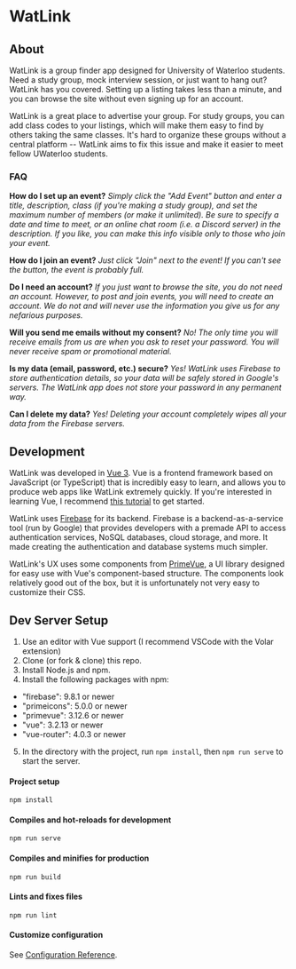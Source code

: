# WatLink

## About
WatLink is a group finder app designed for University of Waterloo students. Need a study group, mock interview session, or just want to hang out? WatLink has you covered. Setting up a listing takes less than a minute, and you can browse the site without even signing up for an account. 

WatLink is a great place to advertise your group. For study groups, you can add class codes to your listings, which will make them easy to find by others taking the same classes. It's hard to organize these groups without a central platform -- WatLink aims to fix this issue and make it easier to meet fellow UWaterloo students.

### FAQ
**How do I set up an event?**
*Simply click the "Add Event" button and enter a title, description, class (if you're making a study group), and set the maximum number of members (or make it unlimited). Be sure to specify a date and time to meet, or an online chat room (i.e. a Discord server) in the description. If you like, you can make this info visible only to those who join your event.*

**How do I join an event?**
*Just click "Join" next to the event! If you can't see the button, the event is probably full.*

**Do I need an account?**
*If you just want to browse the site, you do not need an account. However, to post and join events, you will need to create an account. We do not and will never use the information you give us for any nefarious purposes.*

**Will you send me emails without my consent?**
*No! The only time you will receive emails from us are when you ask to reset your password. You will never receive spam or promotional material.*

**Is my data (email, password, etc.) secure?**
*Yes! WatLink uses Firebase to store authentication details, so your data will be safely stored in Google's servers. The WatLink app does not store your password in any permanent way.*

**Can I delete my data?**
*Yes! Deleting your account completely wipes all your data from the Firebase servers.*

## Development
WatLink was developed in [Vue 3](https://vuejs.org). Vue is a frontend framework based on JavaScript (or TypeScript) that is incredibly easy to learn, and allows you to produce web apps like WatLink extremely quickly. If you're interested in learning Vue, I recommend [this tutorial](https://www.youtube.com/watch?v=qZXt1Aom3Cs) to get started. 

WatLink uses [Firebase](https://firebase.google.com) for its backend. Firebase is a backend-as-a-service tool (run by Google) that provides developers with a premade API to access authentication services, NoSQL databases, cloud storage, and more. It made creating the authentication and database systems much simpler.

WatLink's UX uses some components from [PrimeVue](https://www.primefaces.org/primevue), a UI library designed for easy use with Vue's component-based structure. The components look relatively good out of the box, but it is unfortunately not very easy to customize their CSS. 

## Dev Server Setup
1. Use an editor with Vue support (I recommend VSCode with the Volar extension)
2. Clone (or fork & clone) this repo.
3. Install Node.js and npm.
4. Install the following packages with npm:
  - "firebase": 9.8.1 or newer
  - "primeicons": 5.0.0 or newer
  - "primevue": 3.12.6 or newer
  - "vue": 3.2.13 or newer
  - "vue-router": 4.0.3 or newer
5. In the directory with the project, run `npm install`, then `npm run serve` to start the server.

#### Project setup
```
npm install
```

#### Compiles and hot-reloads for development
```
npm run serve
```

#### Compiles and minifies for production
```
npm run build
```

#### Lints and fixes files
```
npm run lint
```

#### Customize configuration
See [Configuration Reference](https://cli.vuejs.org/config/).
